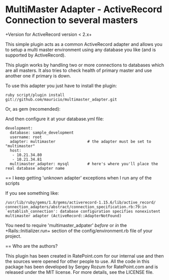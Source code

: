MultiMaster Adapter - ActiveRecord Connection to several masters
====

+Version for ActiveRecord version < 2.x+

This simple plugin acts as a common ActiveRecord adapter and allows you to
setup a multi master environment using any database you like (and is supported
by ActiveRecord).

This plugin works by handling two or more connections to databases which are all
masters. It also tries to check health of primary master and use another one if 
primary is down.

To use this adapter you just have to install the plugin:

	ruby script/plugin install git://github.com/mauricio/multimaster_adapter.git

Or, as gem (recomended):


And then configure it at your database.yml file:

	development:
	  database: sample_development
	  username: root
	  adapter: multimaster              # the adapter must be set to "multimaster"
	  host:
	   - 10.21.34.80
	   - 10.21.34.81
	  multimaster_adapter: mysql        # here's where you'll place the real database adapter name


== I keep getting 'unknown adapter' exceptions when I run any of the scripts

If you see something like:

	/usr/lib/ruby/gems/1.8/gems/activerecord-1.15.6/lib/active_record/
	connection_adapters/abstract/connection_specification.rb:79:in
	`establish_connection': database configuration specifies nonexistent
	multimaster adapter (ActiveRecord::AdapterNotFound)

You need to require 'multimaster_adpater' *before* or *in* the +Rails::Initializer.run+
section of the config/environment.rb file of your project.

== Who are the authors?

This plugin has been created in RatePoint.com for our internal use and then the sources were opened for
other people to use. All the code in this package has been developed by Sergey Rozum for RatePoint.com
and is released under the MIT license. For more details, see the LICENSE file.
